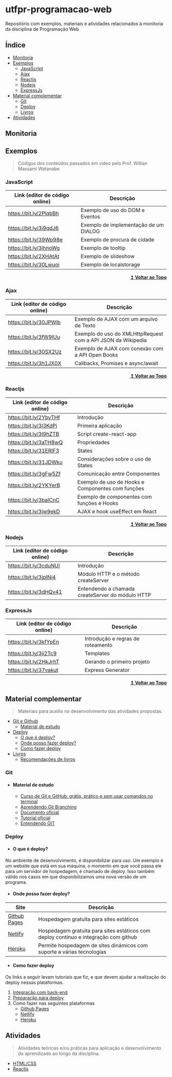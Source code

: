 # utfpr-programacao-web <!-- omit in toc -->

Repositório com exemplos, materiais e atividades relacionados à monitoria da disciplina de Programação Web

## Índice <!-- omit in toc -->

- [Monitoria](#monitoria)
- [Exemplos](#exemplos)
  - [JavaScript](#javascript)
  - [Ajax](#ajax)
  - [Reactjs](#reactjs)
  - [Nodejs](#nodejs)
  - [ExpressJs](#expressjs)
- [Material complementar](#material-complementar)
  - [Git](#git)
  - [Deploy](#deploy)
  - [Livros](#livros)
- [Atividades](#atividades)

## Monitoria

## Exemplos

>Códigos dos conteúdos passados em vídeo pelo Prof. Willian Massami Watanabe

### JavaScript

| Link (editor de código online) | Descrição                             |
| ------------------------------ | ------------------------------------- |
| https://bit.ly/2PlqbBh         | Exemplo de uso do DOM e Eventos       |
| https://bit.ly/3i9qdJ6         | Exemplo de implementação de um DIALOG |
| https://bit.ly/39Wp98e         | Exemplo de procura de cidade          |
| https://bit.ly/3ihnoWg         | Exemplo de tooltip                    |
| https://bit.ly/2XHAtAt         | Exemplo de slideshow                  |
| https://bit.ly/30Lwuoi         | Exemplo de localstorage               |

<div align="right">
    <b><a href="#índice">↥ Voltar ao Topo</a></b>
</div>

### Ajax

| Link (editor de código online) | Descrição                                                    |
| ------------------------------ | ------------------------------------------------------------ |
| https://bit.ly/30JPWlb         | Exemplo de AJAX com um arquivo de Texto                      |
| https://bit.ly/3fW9lUu         | Exemplo do uso do XMLHttpRequest com a API JSON da Wikipedia |
| https://bit.ly/30SX2Uz         | Exemplo de AJAX com conexão com a API Open Books             |
| https://bit.ly/3h1JX0X         | Callbacks, Promises e async/await                            |

<div align="right">
    <b><a href="#índice">↥ Voltar ao Topo</a></b>
</div>

### Reactjs

| Link (editor de código online) | Descrição                                         |
| ------------------------------ | ------------------------------------------------- |
| https://bit.ly/2YbyTHf         | Introdução                                        |
| https://bit.ly/3l3KdPi         | Primeira aplicação                                |
| https://bit.ly/3l9hZTB         | Script create-react-app                           |
| https://bit.ly/3aTH8wQ         | Propriedades                                      |
| https://bit.ly/31ERIF3         | States                                            |
| https://bit.ly/31JDWku         | Considerações sobre o uso de States               |
| https://bit.ly/3gFw5Zf         | Comunicação entre Componentes                     |
| https://bit.ly/2YKYerB         | Exemplo de uso de Hooks e Componentes com funções |
| https://bit.ly/3balCnC         | Exemplo de componentes com funções e Hooks        |
| https://bit.ly/3jw9ekD         | AJAX e hook useEffect em React                    |

<div align="right">
    <b><a href="#índice">↥ Voltar ao Topo</a></b>
</div>

### Nodejs

| Link (editor de código online) | Descrição                                        |
| ------------------------------ | ------------------------------------------------ |
| https://bit.ly/3cduNUI         | Introdução                                       |
| https://bit.ly/3jplNi4         | Módulo HTTP e o método createServer              |
| https://bit.ly/3dHQv41         | Entendendo a chamada createServer do módulo HTTP |

### ExpressJs

| Link (editor de código online) | Descrição                         |
| ------------------------------ | --------------------------------- |
| https://bit.ly/3kfYpEn         | Introdução e regras de roteamento |
| https://bit.ly/3ji2Tc9         | Templates                         |
| https://bit.ly/2HkJrhT         | Gerando o primeiro projeto        |
| https://bit.ly/37vakut         | Express Generator                 |

<div align="right">
    <b><a href="#índice">↥ Voltar ao Topo</a></b>
</div>

## Material complementar

>Materiais para auxilio no desenvolvimento das atividades propostas.

- [Git e Github](#git)
  - [Material de estudo](#material-de-estudo)
- [Deploy](#deploy)
  - [O que é deploy?](#o-que-é-deploy)
  - [Onde posso fazer deploy?](#onde-posso-fazer-deploy)
  - [Como fazer deploy](#como-fazer-deploy)
- [Livros](#livros)
  - [Recomendações de livros](#recomendações-de-livros)

### Git

* #### Material de estudo
  * [Curso de Git e GitHub: grátis, prático e sem usar comandos no terminal](https://www.youtube.com/playlist?list=PLHz_AreHm4dm7ZULPAmadvNhH6vk9oNZA)
  * [Aprendendo Git Branching](https://learngitbranching.js.org/?locale=pt_BR)
  * [Documento oficial](https://git-scm.com/book/pt-br/v2)
  * [Tutorial oficial](https://try.github.io/)
  * [Entendendo GIT](https://www.youtube.com/watch?v=6Czd1Yetaac)

### Deploy

* #### O que é deploy?

No ambiente de desenvolvimento, é disponibilizar para uso. Um exemplo é um website que está em sua máquina, o momento em que você passa ele para um servidor de hospedagem, é chamado de deploy. Isso também válido nos casos em que disponibilizamos uma nova versão de um programa.

* #### Onde posso fazer deploy?

| Site                                      | Descrição                                                                            |
| ----------------------------------------- | ------------------------------------------------------------------------------------ |
| [Github Pages](https://pages.github.com/) | Hospedagem gratuita para sites estáticos                                             |
| [Netlify](https://www.netlify.com/)       | Hospedagem gratuita para sites estáticos com deploy contínuo e integração com github |
| [Heroku](https://www.heroku.com/)         | Permite hospedagem de sites dinámicos com suporte a várias tecnologias               |

* #### Como fazer deploy

Os links a seguir levam tutoriais que fiz, e que devem ajudar a realização do deploy nessas plataformas.

  1. [Integração com back-end](docs/integração-com-backend.md) 
  2. [Preparação para deploy](docs/preparação-deploy.md) 
  3. Como fazer nas seguintes plataformas
     * [Github Pages](docs/como-fazer-deploy-github-pages.md)   
     * [Netlify](docs/como-fazer-deploy-netlify.md)
     * [Heroku](docs/como-fazer-deploy-heroku.md)

##  Atividades
> Atividades teóricas e/ou práticas para aplicação e desenvolvimento do aprendizado ao longo da disciplina.

* [HTML/CSS](./docs/html-css-atv.md)
* [Reactjs](./docs/react-atv.md)
